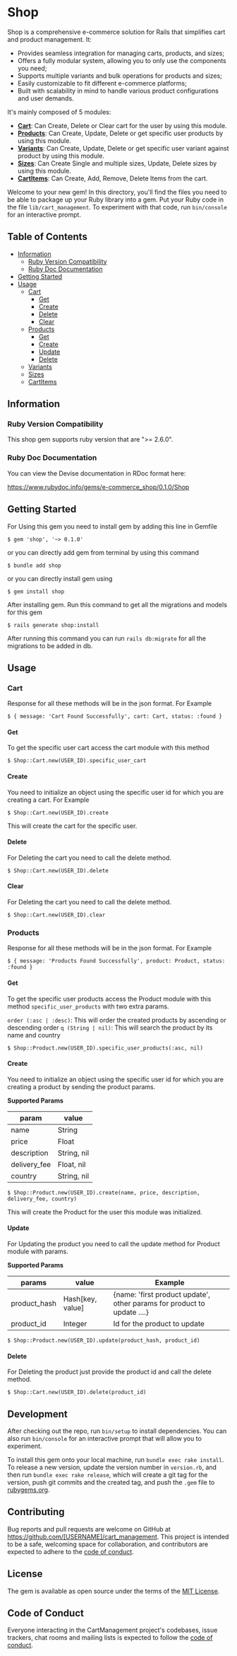 # Shop

Shop is a comprehensive e-commerce solution for Rails that simplifies cart and product management. It:

* Provides seamless integration for managing carts, products, and sizes;
* Offers a fully modular system, allowing you to only use the components you need;
* Supports multiple variants and bulk operations for products and sizes;
* Easily customizable to fit different e-commerce platforms;
* Built with scalability in mind to handle various product configurations and user demands.

It's mainly composed of 5 modules:
* [**Cart**](https://www.rubydoc.info/gems/e-commerce_shop/0.1.0/Shop/Cart): Can Create, Delete or Clear cart for the user by using this module.
* [**Products**](https://www.rubydoc.info/gems/e-commerce_shop/0.1.0/Shop/Product): Can Create, Update, Delete or get specific user products by using this module.
* [**Variants**](https://www.rubydoc.info/gems/e-commerce_shop/0.1.0/Shop/Variant): Can Create, Update, Delete or get specific user variant against product by using this module.
* [**Sizes**](https://www.rubydoc.info/gems/e-commerce_shop/0.1.0/Shop/Size): Can Create Single and multiple sizes, Update, Delete sizes by using this module.
* [**CartItems**](https://www.rubydoc.info/gems/e-commerce_shop/0.1.0/Shop/CartItem): Can Create, Add, Remove, Delete Items from the cart.

Welcome to your new gem! In this directory, you'll find the files you need to be able to package up your Ruby library into a gem. Put your Ruby code in the file `lib/cart_management`. To experiment with that code, run `bin/console` for an interactive prompt.

## Table of Contents
* [Information](#information)
  * [Ruby Version Compatibility](#ruby-version-compatibility)
  * [Ruby Doc Documentation](#ruby-doc-documentation)
* [Getting Started](#getting-started)
* [Usage](#usage)
  * [Cart](#cart)
    * [Get](#get)
    * [Create](#create)
    * [Delete](#delete)
    * [Clear](#clear)
  * [Products](#products)
    * [Get](#get-1)
    * [Create](#create-1)
    * [Update](#update)
    * [Delete](#delete-1)
  * [Variants]()
  * [Sizes]()
  * [CartItems]()

## Information

### Ruby Version Compatibility
This shop gem supports ruby version that are ">= 2.6.0".

### Ruby Doc Documentation
You can view the Devise documentation in RDoc format here:

https://www.rubydoc.info/gems/e-commerce_shop/0.1.0/Shop

## Getting Started
For Using this gem you need to install gem by adding this line in Gemfile

    $ gem 'shop', '~> 0.1.0'

or you can directly add gem from terminal by using this command

    $ bundle add shop

or you can directly install gem using

    $ gem install shop

After installing gem. Run this command to get all the migrations and models for this gem

    $ rails generate shop:install

After running this command you can run `rails db:migrate` for all the migrations to be added in db.

## Usage

### Cart

Response for all these methods will be in the json format. For Example

    $ { message: 'Cart Found Successfully', cart: Cart, status: :found }

#### Get

To get the specific user cart access the cart module with this method

    $ Shop::Cart.new(USER_ID).specific_user_cart

#### Create

You need to initialize an object using the specific user id for which you are creating a cart. For Example

    $ Shop::Cart.new(USER_ID).create

This will create the cart for the specific user.

#### Delete

For Deleting the cart you need to call the delete method.

    $ Shop::Cart.new(USER_ID).delete

#### Clear

For Deleting the cart you need to call the delete method.

    $ Shop::Cart.new(USER_ID).clear

### Products

Response for all these methods will be in the json format. For Example

    $ { message: 'Products Found Successfully', product: Product, status: :found }

#### Get

To get the specific user products access the Product module with this method `specific_user_products` with two extra
params.

`order (:asc | :desc)`: This will order the created products by ascending or descending order
`q (String | nil)`: This will search the product by its name and country

    $ Shop::Product.new(USER_ID).specific_user_products(:asc, nil)

#### Create

You need to initialize an object using the specific user id for which you are creating a product by sending the
product params.

**Supported Params**

| param        | value       |
|--------------|-------------|
| name         | String      |
| price        | Float       |
| description  | String, nil |
| delivery_fee | Float, nil  |
| country      | String, nil |


    $ Shop::Product.new(USER_ID).create(name, price, description, delivery_fee, country)

This will create the Product for the user this module was initialized.

#### Update
For Updating the product you need to call the update method for Product module with params.

**Supported Params**

| params       | value            | Example                                                                 |
|--------------|------------------|-------------------------------------------------------------------------|
| product_hash | Hash[key, value] | {name: 'first product update', other params for product to update ....} |
| product_id   | Integer          | Id for the product to update                                            |

    $ Shop::Product.new(USER_ID).update(product_hash, product_id)

#### Delete

For Deleting the product just provide the product id and call the delete method.

    $ Shop::Cart.new(USER_ID).delete(product_id)

## Development

After checking out the repo, run `bin/setup` to install dependencies. You can also run `bin/console` for an interactive prompt that will allow you to experiment.

To install this gem onto your local machine, run `bundle exec rake install`. To release a new version, update the version number in `version.rb`, and then run `bundle exec rake release`, which will create a git tag for the version, push git commits and the created tag, and push the `.gem` file to [rubygems.org](https://rubygems.org).

## Contributing

Bug reports and pull requests are welcome on GitHub at https://github.com/[USERNAME]/cart_management. This project is intended to be a safe, welcoming space for collaboration, and contributors are expected to adhere to the [code of conduct](https://github.com/[USERNAME]/cart_management/blob/main/CODE_OF_CONDUCT.md).

## License

The gem is available as open source under the terms of the [MIT License](https://opensource.org/licenses/MIT).

## Code of Conduct

Everyone interacting in the CartManagement project's codebases, issue trackers, chat rooms and mailing lists is expected to follow the [code of conduct](https://github.com/[USERNAME]/cart_management/blob/main/CODE_OF_CONDUCT.md).
